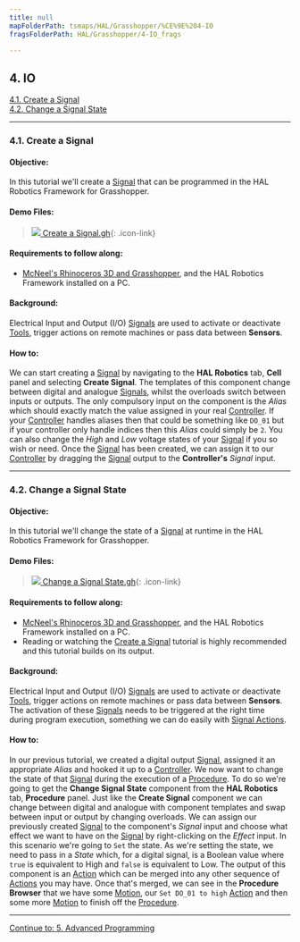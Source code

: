 ```yaml
---
title: null
mapFolderPath: tsmaps/HAL/Grasshopper/%CE%9E%204-IO
fragsFolderPath: HAL/Grasshopper/4-IO_frags

---
```



<!-- tsGuideRenderComment {"guide":{"id":"fdLBcS1Dq","path":"HAL/Grasshopper","fragmentFolderPath":"HAL/Grasshopper/4-IO_frags"},"fragment":{"id":"fdLBcS1Dq","topLevelMapKey":"cQSuwS01HV","mapKeyChain":"cQSuwS01HV","guideID":"fdLBcS01L","guidePath":"c:/GitHub/MuddyTurnip/MuddyTurnip.github.io/tsmaps/HAL/Grasshopper/4-IO.tsmap","parentFragmentID":null,"chartKey":"cQSuwS01HV","options":[]}} -->

## 4. IO

[4.1. Create a Signal](#41-create-a-signal)  
[4.2. Change a Signal State](#42-change-a-signal-state)  

---
### 4.1. Create a Signal

#### Objective:

In this tutorial we'll create a [Signal](/HAL/Overview/Glossary#signal) that can be programmed in the HAL Robotics Framework for Grasshopper.

#### Demo Files:

> [<img src="/HAL/assets/images/Grasshopper/GHFile16.PNG"> Create a Signal.gh](/HAL/Grasshopper/ExampleFiles/Tutorials/4.1%20-%20Create%20a%20Signal.gh){: .icon-link}

#### Requirements to follow along:

- [McNeel's Rhinoceros 3D and Grasshopper](https://www.rhino3d.com/download), and the HAL Robotics Framework installed on a PC.

#### Background:

Electrical Input and Output (I/O) [Signals](/HAL/Overview/Glossary#signal) are used to activate or deactivate [Tools](/HAL/Overview/Glossary#end-effector), trigger actions on remote machines or pass data between **Sensors**.

#### How to:

We can start creating a [Signal](/HAL/Overview/Glossary#signal) by navigating to the **HAL Robotics** tab, **Cell** panel and selecting **Create Signal**. The templates of this component change between digital and analogue [Signals](/HAL/Overview/Glossary#signal), whilst the overloads switch between inputs or outputs. The only compulsory input on the component is the _Alias_ which should exactly match the value assigned in your real [Controller](/HAL/Overview/Glossary#controller). If your [Controller](/HAL/Overview/Glossary#controller) handles aliases then that could be something like `DO_01` but if your controller only handle indices then this _Alias_ could simply be `2`. You can also change the _High_ and _Low_ voltage states of your [Signal](/HAL/Overview/Glossary#signal) if you so wish or need. Once the [Signal](/HAL/Overview/Glossary#signal) has been created, we can assign it to our [Controller](/HAL/Overview/Glossary#controller) by dragging the [Signal](/HAL/Overview/Glossary#signal) output to the **Controller's** _Signal_ input.

---
### 4.2. Change a Signal State

#### Objective:

In this tutorial we'll change the state of a [Signal](/HAL/Overview/Glossary#signal) at runtime in the HAL Robotics Framework for Grasshopper.

#### Demo Files:

> [<img src="/HAL/assets/images/Grasshopper/GHFile16.PNG"> Change a Signal State.gh](/HAL/Grasshopper/ExampleFiles/Tutorials/4.2%20-%20Change%20a%20Signal%20State.gh){: .icon-link}

#### Requirements to follow along:

- [McNeel's Rhinoceros 3D and Grasshopper](https://www.rhino3d.com/download), and the HAL Robotics Framework installed on a PC.
- Reading or watching the [Create a Signal](/HAL/Grasshopper/4-IO#41-create-a-signal) tutorial is highly recommended and this tutorial builds on its output.

#### Background:

Electrical Input and Output (I/O) [Signals](/HAL/Overview/Glossary#signal) are used to activate or deactivate [Tools](/HAL/Overview/Glossary#end-effector), trigger actions on remote machines or pass data between **Sensors**. The activation of these [Signals](/HAL/Overview/Glossary#signal) needs to be triggered at the right time during program execution, something we can do easily with [Signal Actions](/HAL/Overview/Glossary#signal-action).

#### How to:

In our previous tutorial, we created a digital output [Signal](/HAL/Overview/Glossary#signal), assigned it an appropriate _Alias_ and hooked it up to a [Controller](/HAL/Overview/Glossary#controller). We now want to change the state of that [Signal](/HAL/Overview/Glossary#signal) during the execution of a [Procedure](/HAL/Overview/Glossary#procedure). To do so we're going to get the **Change Signal State** component from the **HAL Robotics** tab, **Procedure** panel. Just like the **Create Signal** component we can change between digital and analogue with component templates and swap between input or output by changing overloads. We can assign our previously created [Signal](/HAL/Overview/Glossary#signal) to the component's _Signal_ input and choose what effect we want to have on the [Signal](/HAL/Overview/Glossary#signal) by right-clicking on the _Effect_ input. In this scenario we're going to `Set` the state. As we're setting the state, we need to pass in a _State_ which, for a digital signal, is a Boolean value where `true` is equivalent to High and `false` is equivalent to Low. The output of this component is an [Action](/HAL/Overview/Glossary#action) which can be merged into any other sequence of [Actions](/HAL/Overview/Glossary#action) you may have. Once that's merged, we can see in the **Procedure Browser** that we have some [Motion](/HAL/Overview/Glossary#motion-action), our `Set DO_01 to high` [Action](/HAL/Overview/Glossary#action) and then some more [Motion](/HAL/Overview/Glossary#motion-action) to finish off the [Procedure](/HAL/Overview/Glossary#procedure).

---

[Continue to: 5. Advanced Programming](/HAL/Grasshopper/5-Advanced-Programming#5-advanced-programming)

